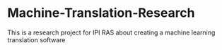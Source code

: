 # Machine-Translation-Research
This is a research project for IPI RAS about creating a machine learning translation software
